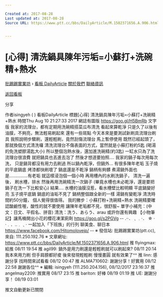 ```yaml
---

Created at: 2017-08-28
Last updated at: 2017-08-28
Source URL: https://www.ptt.cc/bbs/DailyArticle/M.1502371656.A.906.html


---
```


# [心得] 清洗鍋具陳年污垢=小蘇打+洗碗精+熱水


[批踢踢實業坊](https://www.ptt.cc/) › [看板 DailyArticle](https://www.ptt.cc/bbs/DailyArticle/index.html) [關於我們](https://www.ptt.cc/about.html) [聯絡資訊](https://www.ptt.cc/contact.html)

[返回看板](https://www.ptt.cc/bbs/DailyArticle/index.html)

分享

作者isingyeh ( )
看板DailyArticle
標題\[心得\] 清洗鍋具陳年污垢=小蘇打+洗碗精+熱水
時間Thu Aug 10 21:27:33 2017
網誌有圖版 <https://goo.gl/H5BmRb> 文字版 我家的流理台，都有定期用洗碗精搭菜瓜布清洗 看起來算乾淨 只是久了以後有油膜，不夠亮，無法輕易刷起來 還有一些斑點 今天本來是要測試新刷具流理台刷具 我照說明步驟刷，還輕輕刷，竟然刮傷流理台 馬上暫停使用 既然已經起頭了，那就換個方式清洗囉 清洗流理台不傷表面的方式，當然就是小蘇打粉約5匙 (喝湯的免洗塑膠湯匙大小) 所以整個泡熱水後，還加進洗碗精(約3匙) 一缸水只為了洗流理台很浪費 就把鍋具也丟進去泡了 然後才想道要拍照.... 我家的鍋子每次用每次洗， 只是鍋背都沒有用力去刷過 所以鍋內乾淨，但鍋外... 有很多陳年老垢 玉子燒的平底鍋底 烤漆都快刷壞了 鍋底還是不乾淨 鍋柄有夠髒 煮湯鍋外面也是...............有老垢 就這樣浸泡個一個小時 再用槽內的水刷洗鍋子， 清洗一遍後， 刷水槽，排水 然後再用洗碗精洗一次鍋子 (畢竟水槽也未必乾淨，還是要把鍋子在洗一下比較安心) 結果.... 水槽的油膜沒惹，看水槽壁比較明顯 平底鍋變好亮 玉子燒平底鍋 鍋底的油垢不見了 鍋柄整個跟全新的一樣 湯鍋有變乾淨 清洗時間約50分鐘， 個人覺得很值得。 我的撇步：小蘇打粉+洗碗精+熱水 洗碗精要確認酸鹼性喔，酸性的就不要使用 讓陳年老垢都不見，很舒服~ 單字小補充：(中文：日文、平假名、拼音) 清洗：洗う、あらう、arau 或許你還有興趣 【小物筆記】讓馬桶開出小花的櫻花凍潔廁劑 <https://goo.gl/s2PGVg> -- .‧‧．﹑﹒‧． ☆ ‧·﹒．‥﹒﹑‧ 一起加入「下班族」的行列 聊美食、聊日本 <https://www.facebook.com/Hitomolovejp/> -- ※ 發信站: 批踢踢實業坊(ptt.cc), 來自: 111.250.192.76 ※ 文章網址: <https://www.ptt.cc/bbs/DailyArticle/M.1502371656.A.906.html>
推 flyingmax: 給推 08/11 19:54
推 agil99: 鍋外是用力刷還是輕輕刷就可以刷起來? 08/11 20:14
我本來用力刷 但手肩膀都好痠 後來發現輕輕刷 慢慢畫圓 就有效果了^^
推 linn: 感謝分享 找時間來試看看 08/12 00:47
推 ALMA710602: 謝謝分享！好實用 08/12 22:58
謝謝各位^^ ※ 編輯: isingyeh (111.250.204.156), 08/12/2017 23:16:37
推 angelmay2209: 推實用 08/17 23:15
推 bariton: 好棒 08/19 01:19
推 UE: 謝謝分享！ 08/19 03:01

推文自動更新已關閉

